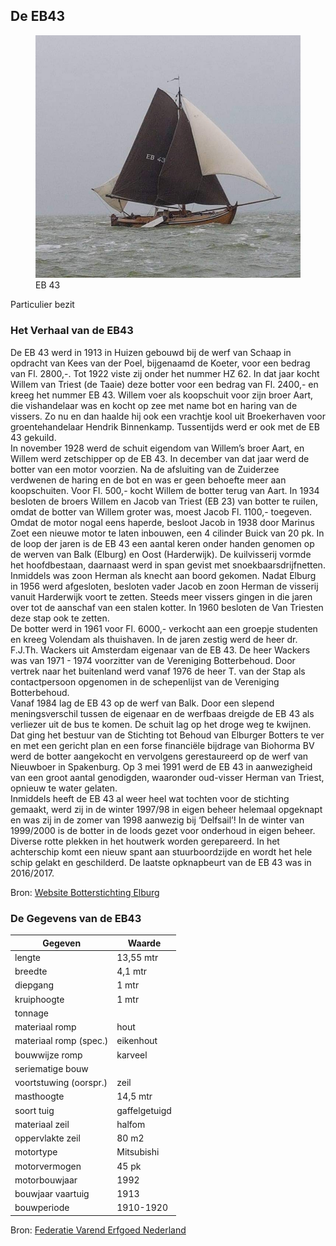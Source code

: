 ## De EB43

<figure id="foto_eb43">
    <img src="media/eb43.jpg" alt="EB 43">
    <figcaption>EB 43</figcaption>
</figure>

<aside class="note">
    Particulier bezit
</aside>

### Het Verhaal van de EB43

De EB 43 werd in 1913 in Huizen gebouwd bij de werf van Schaap in opdracht van Kees van der Poel, bijgenaamd de Koeter, voor een bedrag van Fl. 2800,-.
Tot 1922 viste zij onder het nummer HZ 62. In dat jaar kocht Willem van Triest (de Taaie) deze botter voor een bedrag van Fl. 2400,- en kreeg het nummer EB 43. Willem voer als koopschuit voor zijn broer Aart, die vishandelaar was en kocht op zee met name bot en haring van de vissers. Zo nu en dan haalde hij ook een vrachtje kool uit Broekerhaven voor groentehandelaar Hendrik Binnenkamp. Tussentijds werd er ook met de EB 43 gekuild.  
In november 1928 werd de schuit eigendom van Willem’s broer Aart, en Willem werd zetschipper op de EB 43. In december van dat jaar werd de botter van een motor voorzien.
Na de afsluiting van de Zuiderzee verdwenen de haring en de bot en was er geen behoefte meer aan koopschuiten. Voor Fl. 500,- kocht Willem de botter terug van Aart.
In 1934 besloten de broers Willem en Jacob van Triest (EB 23) van botter te ruilen, omdat de botter van Willem groter was, moest Jacob Fl. 1100,- toegeven.  
Omdat de motor nogal eens haperde, besloot Jacob in 1938 door Marinus Zoet een nieuwe motor te laten inbouwen, een 4 cilinder Buick van 20 pk.
In de loop der jaren is de EB 43 een aantal keren onder handen genomen op de werven van Balk (Elburg) en Oost (Harderwijk).
De kuilvisserij vormde het hoofdbestaan, daarnaast werd in span gevist met snoekbaarsdrijfnetten.
Inmiddels was zoon Herman als knecht aan boord gekomen. Nadat Elburg in 1956 werd afgesloten, besloten vader Jacob en zoon Herman de visserij vanuit Harderwijk voort te zetten.
Steeds meer vissers gingen in die jaren over tot de aanschaf van een stalen kotter. In 1960 besloten de Van Triesten deze stap ook te zetten.  
De botter werd in 1961 voor Fl. 6000,- verkocht aan een groepje studenten en kreeg Volendam als thuishaven.
In de jaren zestig werd de heer dr. F.J.Th. Wackers uit Amsterdam eigenaar van de EB 43. De heer Wackers was van 1971 - 1974 voorzitter van de Vereniging Botterbehoud.
Door vertrek naar het buitenland werd vanaf 1976 de heer T. van der Stap als contactpersoon opgenomen in de schepenlijst van de Vereniging Botterbehoud.  
Vanaf 1984 lag de EB 43 op de werf van Balk. Door een slepend meningsverschil tussen de eigenaar en de werfbaas dreigde de EB 43 als verliezer uit de bus te komen. De schuit lag op het droge weg te kwijnen.
Dat ging het bestuur van de Stichting tot Behoud van Elburger Botters te ver en met een gericht plan en een forse financiële bijdrage van Biohorma BV werd de botter aangekocht en vervolgens gerestaureerd op de werf van Nieuwboer in Spakenburg.
Op 3 mei 1991 werd de EB 43 in aanwezigheid van een groot aantal genodigden, waaronder oud-visser Herman van Triest, opnieuw te water gelaten.  
Inmiddels heeft de EB 43 al weer heel wat tochten voor de stichting gemaakt, werd zij in de winter 1997/98 in eigen beheer helemaal opgeknapt en was zij in de zomer van 1998 aanwezig bij ‘Delfsail’!
In de winter van 1999/2000 is de botter in de loods gezet voor onderhoud in eigen beheer. Diverse rotte plekken in het houtwerk worden gerepareerd. In het achterschip komt een nieuw spant aan stuurboordzijde en wordt het hele schip gelakt en geschilderd.
De laatste opknapbeurt van de EB 43 was in 2016/2017.

Bron: [Website Botterstichting Elburg](https://botterselburg.nl/pagina_output.php?id=21)


### De Gegevens van de EB43

| Gegeven                   | Waarde        |  
|---------------------------|---------------|   
| lengte 	                | 13,55  mtr    | 	 
| breedte 	                | 4,1    mtr    | 
| diepgang 	                | 1      mtr    | 		 
| kruiphoogte 	            | 1   	 mtr    | 	 
| tonnage 	                |    	        | 	
| materiaal romp 	        | hout 	        |  
| materiaal romp (spec.) 	| eikenhout     |  
| bouwwijze romp 	        | karveel 	    |  
| seriematige bouw 		    |               |  
| voortstuwing (oorspr.) 	| zeil          |   	 
| masthoogte 	            | 14,5   mtr    |
| soort tuig 	            | gaffelgetuigd |  	 
| materiaal zeil 	        | halfom        |   	 
| oppervlakte zeil 	        | 80 	 m2     |
| motortype 	            | Mitsubishi    |  	 
| motorvermogen             | 45 	 pk     | 
| motorbouwjaar 		    | 1992          |  
| bouwjaar vaartuig 	    | 1913 	        |  
| bouwperiode 	            | 1910-1920 	|   

Bron: [Federatie Varend Erfgoed Nederland](https://rven.info/schip.aspx?=502)


